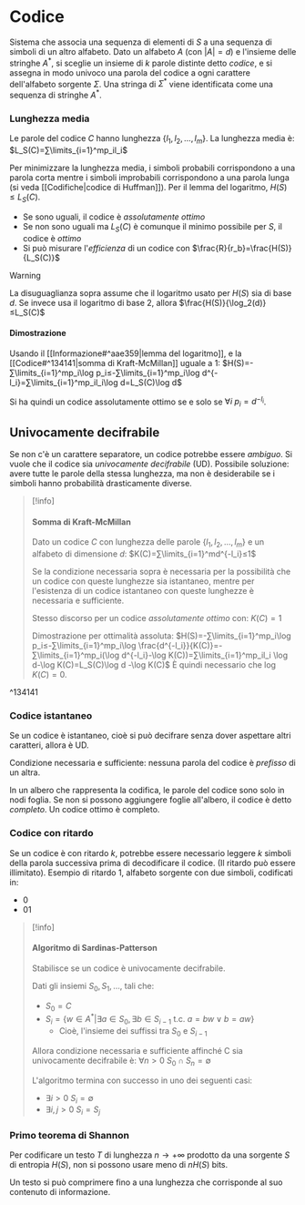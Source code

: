# Codice

Sistema che associa una sequenza di elementi di $S$ a una sequenza di simboli di un altro alfabeto.
Dato un alfabeto $A$ (con $|A|=d$) e l'insieme delle stringhe $A^*$, si sceglie un insieme di $k$ parole distinte detto *codice*, e si assegna in modo univoco una parola del codice a ogni carattere dell'alfabeto sorgente $Σ$.
Una stringa di $Σ^*$ viene identificata come una sequenza di stringhe $A^*$.

### Lunghezza media

Le parole del codice $C$ hanno lunghezza $\{l_1,l_2,…,l_m\}$. La lunghezza media è:
$L_S(C)=∑\limits_{i=1}^mp_il_i$

Per minimizzare la lunghezza media, i simboli probabili corrispondono a una parola corta mentre i simboli improbabili corrispondono a una parola lunga (si veda [[Codifiche|codice di Huffman]]).
Per il lemma del logaritmo, $H(S)≤L_S(C)$.
- Se sono uguali, il codice è *assolutamente ottimo*
- Se non sono uguali ma $L_S(C)$ è comunque il minimo possibile per $S$, il codice è *ottimo*
- Si può misurare l'*efficienza* di un codice con $\frac{R}{r_b}=\frac{H(S)}{L_S(C)}$
>[!warning]
>La disuguaglianza sopra assume che il logaritmo usato per $H(S)$ sia di base $d$.
>Se invece usa il logaritmo di base $2$, allora $\frac{H(S)}{\log_2(d)}≤L_S(C)$

#### Dimostrazione

Usando il [[Informazione#^aae359|lemma del logaritmo]], e la [[Codice#^134141|somma di Kraft-McMillan]] uguale a 1:
$H(S)=-∑\limits_{i=1}^mp_i\log p_i≤-∑\limits_{i=1}^mp_i\log d^{-l_i}=∑\limits_{i=1}^mp_il_i\log d=L_S(C)\log d$

Si ha quindi un codice assolutamente ottimo se e solo se $∀i\:p_i=d^{-l_i}$.

## Univocamente decifrabile

Se non c'è un carattere separatore, un codice potrebbe essere *ambiguo*. Si vuole che il codice sia *univocamente decifrabile* (UD).
Possibile soluzione: avere tutte le parole della stessa lunghezza, ma non è desiderabile se i simboli hanno probabilità drasticamente diverse.

>[!info]
>#### Somma di Kraft-McMillan
>
>Dato un codice $C$ con lunghezza delle parole $\{l_1,l_2,…,l_m\}$ e un alfabeto di dimensione $d$:
>$K(C)=∑\limits_{i=1}^md^{-l_i}≤1$
>
> Se la condizione necessaria sopra è necessaria per la possibilità che un codice con queste lunghezze sia istantaneo, mentre per l'esistenza di un codice istantaneo con queste lunghezze è necessaria e sufficiente.
>
>Stesso discorso per un codice *assolutamente ottimo* con:
>$K(C)=1$
>
>Dimostrazione per ottimalità assoluta:
>$H(S)=-∑\limits_{i=1}^mp_i\log p_i≤-∑\limits_{i=1}^mp_i\log \frac{d^{-l_i}}{K(C)}=-∑\limits_{i=1}^mp_i(\log d^{-l_i}-\log K(C))=∑\limits_{i=1}^mp_il_i \log d-\log K(C)=L_S(C)\log d -\log K(C)$
>È quindi necessario che $\log K(C)=0$.

^134141

### Codice istantaneo

Se un codice è istantaneo, cioè si può decifrare senza dover aspettare altri caratteri, allora è UD.

Condizione necessaria e sufficiente: nessuna parola del codice è *prefisso* di un altra.

In un albero che rappresenta la codifica, le parole del codice sono solo in nodi foglia.
Se non si possono aggiungere foglie all'albero, il codice è detto *completo*. Un codice ottimo è completo.

### Codice con ritardo

Se un codice è con ritardo $k$, potrebbe essere necessario leggere $k$ simboli della parola successiva prima di decodificare il codice. (Il ritardo può essere illimitato).
Esempio di ritardo 1, alfabeto sorgente con due simboli, codificati in:
- 0
- 01

>[!info]
>#### Algoritmo di Sardinas-Patterson
>Stabilisce se un codice è univocamente decifrabile.
>
>Dati gli insiemi $S_0,S_1,…,$ tali che:
>- $S_0=C$
>- $S_i=\{w∈A^*|∃a∈S_0,∃b∈S_{i-1} \text{ t.c. } a=bw∨b=aw\}$
>	- Cioè, l'insieme dei suffissi tra $S_0$ e $S_{i-1}$
>
>Allora condizione necessaria e sufficiente affinché C sia univocamente decifrabile è:
>$∀n>0 \: S_0∩S_n=∅$
>
>L'algoritmo termina con successo in uno dei seguenti casi:
>- $∃i> 0 \: S_i=∅$
>- $∃i,j> 0 \: S_i=S_j$

### Primo teorema di Shannon

Per codificare un testo $T$ di lunghezza $n→+∞$ prodotto da una sorgente $S$ di entropia $H(S)$, non si possono usare meno di $nH(S)$ bits.

Un testo si può comprimere fino a una lunghezza che corrisponde al suo contenuto di informazione.
